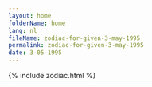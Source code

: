 ```yaml
---
layout: home
folderName: home
lang: nl
fileName: zodiac-for-given-3-may-1995
permalink: zodiac-for-given-3-may-1995
date: 3-05-1995
---
```

{% include zodiac.html %}
